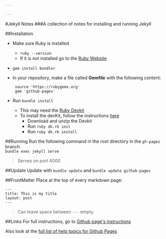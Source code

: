 ```yaml
---

---
```



#Jekyll Notes
###A collection of notes for installing and running Jekyll


##Installation
 - Make sure Ruby is installed
	 - `ruby --version`
	 - If it is not installed go to the [Ruby Website](https://www.ruby-lang.org/en/downloads/)
 - `gem install bundler`
	 
 - In your repository, make a file called **Gemfile** with the following content:
   
		source 'https://rubygems.org'
		gem 'github-pages'
 - Run `bundle install`
	 - This may need the [Ruby Devkit](https://www.ruby-lang.org/en/downloads/)
	 - To install the devKit, follow the instructions [here](http://github.com/oneclick/rubyinstaller/wiki/Development-Kit)
		 - Download and unzip the Devkit
		 - Run ` ruby dk.rb init `
		 - Run ` ruby dk.rb install `
 
##Running
Run the following command in the root directory in the `gh-pages` branch.  
`bundle exec jekyll serve `  
>Serves on port 4000

##Update
Update with `bundle update` and `bundle update github-pages `

##FrontMatter
Place at the top of every markdown page:  

	---
	title: This is my title
	layout: post
	---
>Can leave space between `---` empty.

	

##Links
For full instructions, go to [Github page's instructions](https://help.github.com/articles/using-jekyll-with-pages/)

Also look at the [full list of help topics for Github Pages](https://help.github.com/categories/github-pages-basics/)